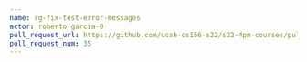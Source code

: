 ```yaml
---
name: rg-fix-test-error-messages
actor: roberto-garcia-0
pull_request_url: https://github.com/ucsb-cs156-s22/s22-4pm-courses/pull/35
pull_request_num: 35
---
```

